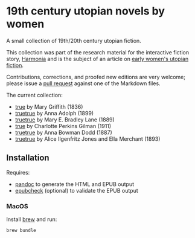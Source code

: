 # 19th century utopian novels by women
A small collection of 19th/20th century utopian fiction.

This collection was part of the research material for the interactive fiction story, [Harmonia](https://lizadaly.com/pages/harmonia/) and is the subject of an article on [early women's utopian fiction](https://lizadaly.com/pages/her-stories/).

Contributions, corrections, and proofed new editions are very welcome; please issue a <a href="https://opensource.guide/how-to-contribute/">pull request</a> against one of the Markdown files.

The current collection:
* [true](books/300-years-hence/) by Mary Griffith (1836)
* [truetrue](books/arqtiq/) by Anna Adolph (1899)
* [truetrue](books/mizora-a-prophecy/) by Mary E. Bradley Lane (1889)
* [true](books/moving-the-mountain/) by Charlotte Perkins Gilman (1911)
* [truetrue](books/republic-of-the-future/) by Anna Bowman Dodd (1887)
* [truetrue](books/unveiling-a-parallel/) by Alice Ilgenfritz Jones and
Ella Merchant (1893)

## Installation

Requires:

* [pandoc](https://pandoc.org/) to generate the HTML and EPUB output
* [epubcheck](https://github.com/w3c/epubcheck) (optional) to validate the EPUB output
### MacOS
Install [brew](https://brew.sh/) and run:

```
brew bundle
```

